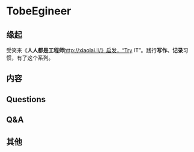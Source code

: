 # TobeEgineer

## 缘起
受笑来《**人人都是工程师**http://xiaolai.li/》启发，“Try IT”。践行**写作、记录**习惯，有了这个系列。

## 内容

## Questions

## Q&A


## 其他

